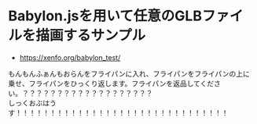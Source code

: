 # Babylon.jsを用いて任意のGLBファイルを描画するサンプル
- https://xenfo.org/babylon_test/

もんもんふぁんもおらんをフライパンに入れ、フライパンをフライパンの上に乗せ、フライパンをひっくり返します。フライパンを返品してください。？？？？？？？？？？？？？？？？？？？
<br>しっくおぶはうす！！！！！！！！！！！！！！！！！！！！！！！！！！！！！！！